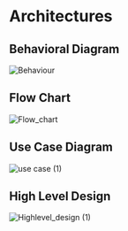 # Architectures
## Behavioral Diagram
![Behaviour](https://user-images.githubusercontent.com/89739360/132559411-7694a63e-9a1e-407b-a0f4-0629daf27eaf.png)
## Flow Chart
![Flow_chart](https://user-images.githubusercontent.com/89739360/132558583-4f43d7e4-bb9c-45fc-ada6-f53a87458cef.png)
## Use Case Diagram
![use case (1)](https://user-images.githubusercontent.com/89739360/132558824-658dce3a-5a5e-4314-b249-3922f77f05d8.png)
## High Level Design
![Highlevel_design (1)](https://user-images.githubusercontent.com/89739360/132558844-fe686fdc-eda6-407e-a3f1-e7ab6bac17b7.png)
